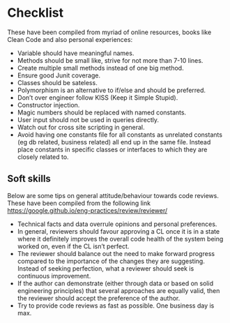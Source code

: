 # Checklist 
These have been compiled from myriad of online resources, books like Clean Code and also personal experiences:

- Variable should have meaningful names.
- Methods should be small like, strive for not more than 7-10 lines.
- Create multiple small methods instead of one big method.
- Ensure good Junit coverage.
- Classes should be sateless.
- Polymorphism is an alternative to if/else and should be preferred.
- Don’t over engineer follow KISS (Keep it Simple Stupid).
- Constructor injection.
- Magic numbers should be replaced with named constants.
- User input should not be used in queries directly.
- Watch out for cross site scripting in general.
- Avoid having one constants file for all constants as unrelated constants (eg db related, business related) all end up in the same file. Instead place constants in specific classes or interfaces to which they are closely related to.  

## Soft skills
Below are some tips on general attitude/behaviour towards code reviews. These have been compiled from the following link https://google.github.io/eng-practices/review/reviewer/

- Technical facts and data overrule opinions and personal preferences.
- In general, reviewers should favour approving a CL once it is in a state  where it definitely improves the overall code health of the system being worked on, even if the CL isn’t perfect.
- The reviewer should balance out the need to make forward progress compared to the importance of the changes they are suggesting. Instead of seeking perfection, what a reviewer should seek 
is continuous improvement. 
- If the author can demonstrate (either through data or based on solid engineering principles) that several approaches are equally valid, then the reviewer should accept the preference of the author. 
- Try to provide code reviews as fast as possible. One business day is max.